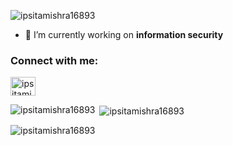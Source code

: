 <p align="left"> <img src="https://komarev.com/ghpvc/?username=ipsitamishra16893&label=Profile%20views&color=0e75b6&style=flat" alt="ipsitamishra16893" /> </p>

- 🔭 I’m currently working on **information security**

<h3 align="left">Connect with me:</h3>
<p align="left">
<a href="https://linkedin.com/in/ipsitamishra16893" target="blank"><img align="center" src="https://raw.githubusercontent.com/rahuldkjain/github-profile-readme-generator/master/src/images/icons/Social/linked-in-alt.svg" alt="ipsitamishra16893" height="30" width="40" /></a>
</p>

<p><img align="left" src="https://github-readme-stats.vercel.app/api/top-langs?username=ipsitamishra16893&show_icons=true&locale=en&layout=compact" alt="ipsitamishra16893" /></p>

<p>&nbsp;<img align="center" src="https://github-readme-stats.vercel.app/api?username=ipsitamishra16893&show_icons=true&locale=en" alt="ipsitamishra16893" /></p>

<p><img align="center" src="https://github-readme-streak-stats.herokuapp.com/?user=ipsitamishra16893&" alt="ipsitamishra16893" /></p>
